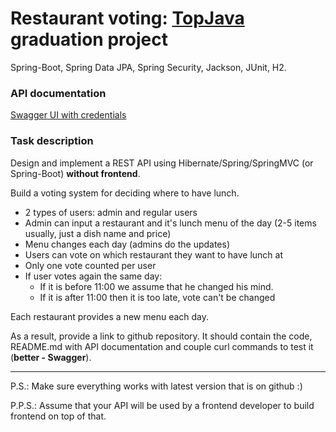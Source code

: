 # Restaurant voting: [TopJava](https://javaops.ru/view/topjava) graduation project
Spring-Boot, Spring Data JPA, Spring Security, Jackson, JUnit, H2.

### API documentation
[Swagger UI with credentials](http://localhost:8080/swagger-ui.html)

### Task description
Design and implement a REST API using Hibernate/Spring/SpringMVC (or Spring-Boot) **without frontend**.

Build a voting system for deciding where to have lunch.
* 2 types of users: admin and regular users
* Admin can input a restaurant and it's lunch menu of the day (2-5 items usually, just a dish name and price)
* Menu changes each day (admins do the updates)
* Users can vote on which restaurant they want to have lunch at
* Only one vote counted per user
* If user votes again the same day:
    - If it is before 11:00 we assume that he changed his mind.
    - If it is after 11:00 then it is too late, vote can't be changed

Each restaurant provides a new menu each day.

As a result, provide a link to github repository. It should contain the code, README.md with API documentation and couple curl commands to test it (**better - Swagger**).

-----------------------------
P.S.: Make sure everything works with latest version that is on github :)

P.P.S.: Assume that your API will be used by a frontend developer to build frontend on top of that.